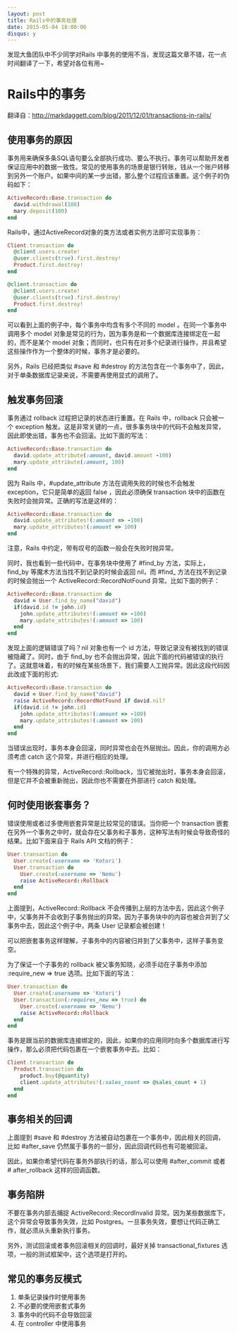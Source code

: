 ```yaml
---
layout: post
title: Rails中的事务处理
date: 2015-05-04 18:00:00
disqus: y
---
```


<!--
create time: 2016-02-03 10:03:54
Author: amoblin

This file is created by Marboo<http://marboo.io> template file $MARBOO_HOME/.media/starts/default.md
本文件由 Marboo<http://marboo.io> 模板文件 $MARBOO_HOME/.media/starts/default.md 创建
-->

发现大鱼团队中不少同学对Rails 中事务的使用不当，发现这篇文章不错，花一点时间翻译了一下，希望对各位有用~

# Rails中的事务

翻译自：http://markdaggett.com/blog/2011/12/01/transactions-in-rails/

## 使用事务的原因
事务用来确保多条SQL语句要么全部执行成功、要么不执行。事务可以帮助开发者保证应用中的数据一致性。常见的使用事务的场景是银行转账，钱从一个账户转移到另外一个账户。如果中间的某一步出错，那么整个过程应该重置。这个例子的伪码如下：

```rb
ActiveRecord::Base.transaction do
  david.withdrawal(100)
  mary.deposit(100)
end
```

Rails中，通过ActiveRecord对象的类方法或者实例方法即可实现事务：

```rb
Client.transaction do
  @client.users.create!
  @user.clients(true).first.destroy!
  Product.first.destroy!
end

@client.transaction do
  @client.users.create!
  @user.clients(true).first.destroy!
  Product.first.destroy!
end
```

可以看到上面的例子中，每个事务中均含有多个不同的 model 。在同一个事务中调用多个 model 对象是常见的行为，因为事务是和一个数据库连接绑定在一起的，而不是某个 model 对象；而同时，也只有在对多个纪录进行操作，并且希望这些操作作为一个整体的时候，事务才是必要的。

另外，Rails 已经把类似 #save 和 #destroy 的方法包含在一个事务中了，因此，对于单条数据库记录来说，不需要再使用显式的调用了。

## 触发事务回滚
事务通过 rollback 过程把记录的状态进行重置。在 Rails 中，rollback 只会被一个 exception 触发。这是非常关键的一点，很多事务块中的代码不会触发异常，因此即使出错，事务也不会回滚。比如下面的写法：

```rb
ActiveRecord::Base.transaction do
  david.update_attribute(:amount, david.amount -100)
  mary.update_attribute(:amount, 100)
end
```

因为 Rails 中，#update_attribute 方法在调用失败的时候也不会触发 exception，它只是简单的返回 false ，因此必须确保 transaction 块中的函数在失败时会抛异常。正确的写法是这样的：

```rb
ActiveRecord::Base.transaction do
  david.update_attributes!(:amount => -100)
  mary.update_attributes!(:amount => 100)
end
```

注意，Rails 中约定，带有叹号的函数一般会在失败时抛异常。


同时，我也看到一些代码中，在事务块中使用了 #find_by 方法，实际上，find_by 等魔术方法当找不到记录的时候会返回 nil，而 #find_ 方法在找不到记录的时候会抛出一个 ActiveRecord::RecordNotFound 异常。比如下面的例子：

```rb
ActiveRecord::Base.transaction do
  david = User.find_by_name("david")
  if(david.id != john.id)
    john.update_attributes!(:amount => -100)
    mary.update_attributes!(:amount => 100)
  end
end
```

发现上面的逻辑错误了吗？nil 对象也有一个 id 方法，导致记录没有被找到的错误被隐藏了。同时，由于 find_by 也不会抛出异常，因此下面的代码被错误的执行了。这就意味着，有的时候在某些场景下，我们需要人工抛异常。因此这段代码因此改成下面的形式:

```rb
ActiveRecord::Base.transaction do
  david = User.find_by_name("david")
  raise ActiveRecord::RecordNotFound if david.nil?
  if(david.id != john.id)
    john.update_attributes!(:amount => -100)
    mary.update_attributes!(:amount => 100)
  end
end
```

当错误出现时，事务本身会回滚，同时异常也会在外层抛出。因此，你的调用方必须考虑 catch 这个异常，并进行相应的处理。

有一个特殊的异常，ActiveRecord::Rollback，当它被抛出时，事务本身会回滚，但是它并不会被重新抛出，因此你也不需要在外部进行 catch 和处理。

## 何时使用嵌套事务？
错误使用或者过多使用嵌套异常是比较常见的错误。当你把一个 transaction 嵌套在另外一个事务之中时，就会存在父事务和子事务，这种写法有时候会导致奇怪的结果。比如下面来自于 Rails API 文档的例子：

```rb
User.transaction do
  User.create(:username => 'Kotori')
  User.transaction do
    User.create(:username => 'Nemu')
    raise ActiveRecord::Rollback
  end
end
```

上面提到，ActiveRecord::Rollback 不会传播到上层的方法中去，因此这个例子中，父事务并不会收到子事务抛出的异常。因为子事务块中的内容也被合并到了父事务中去，因此这个例子中，两条 User 记录都会被创建！

可以把嵌套事务这样理解，子事务中的内容被归并到了父事务中，这样子事务变空。

为了保证一个子事务的 rollback 被父事务知晓，必须手动在子事务中添加 :require_new => true 选项。比如下面的写法：

```rb
User.transaction do
  User.create(:username => 'Kotori')
  User.transaction(:requires_new => true) do
    User.create(:username => 'Nemu')
    raise ActiveRecord::Rollback
  end
end
```

事务是跟当前的数据库连接绑定的，因此，如果你的应用同时向多个数据库进行写操作，那么必须把代码包裹在一个嵌套事务中去。比如：

```rb
Client.transaction do
  Product.transaction do
    product.buy(@quantity)
    client.update_attributes!(:sales_count => @sales_count + 1)
  end
end
```

## 事务相关的回调
上面提到 #save 和 #destroy 方法被自动包裹在一个事务中，因此相关的回调，比如 #after_save 仍然属于事务的一部分，因此回调代码也有可能被回滚。

因此，如果你希望代码在事务外部执行的话，那么可以使用 #after_commit 或者 # after_rollback 这样的回调函数。

## 事务陷阱
不要在事务内部去捕捉 ActiveRecord::RecordInvalid 异常。因为某些数据库下，这个异常会导致事务失效，比如 Postgres。一旦事务失效，要想让代码正确工作，就必须从头重新执行事务。

另外，测试回滚或者事务回滚相关的回调时，最好关掉 transactional_fixtures 选项，一般的测试框架中，这个选项是打开的。

## 常见的事务反模式
1. 单条记录操作时使用事务
2. 不必要的使用嵌套式事务
3. 事务中的代码不会导致回滚
4. 在 controller 中使用事务
